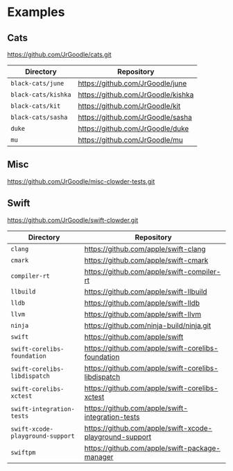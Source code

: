 # Examples

## Cats

https://github.com/JrGoodle/cats.git

| Directory | Repository |
|-----------|------------|
| `black-cats/june` | https://github.com/JrGoodle/june |
| `black-cats/kishka` | https://github.com/JrGoodle/kishka |
| `black-cats/kit` | https://github.com/JrGoodle/kit |
| `black-cats/sasha` | https://github.com/JrGoodle/sasha |
| `duke` | https://github.com/JrGoodle/duke |
| `mu` | https://github.com/JrGoodle/mu |

## Misc

https://github.com/JrGoodle/misc-clowder-tests.git

## Swift

https://github.com/JrGoodle/swift-clowder.git

| Directory | Repository |
|-----------|------------|
| `clang` | https://github.com/apple/swift-clang |
| `cmark` | https://github.com/apple/swift-cmark |
| `compiler-rt` | https://github.com/apple/swift-compiler-rt |
| `llbuild` | https://github.com/apple/swift-llbuild |
| `lldb` | https://github.com/apple/swift-lldb |
| `llvm` | https://github.com/apple/swift-llvm |
| `ninja` | https://github.com/ninja-build/ninja.git |
| `swift` | https://github.com/apple/swift |
| `swift-corelibs-foundation` | https://github.com/apple/swift-corelibs-foundation |
| `swift-corelibs-libdispatch` | https://github.com/apple/swift-corelibs-libdispatch |
| `swift-corelibs-xctest` | https://github.com/apple/swift-corelibs-xctest |
| `swift-integration-tests` | https://github.com/apple/swift-integration-tests |
| `swift-xcode-playground-support` | https://github.com/apple/swift-xcode-playground-support |
| `swiftpm` | https://github.com/apple/swift-package-manager |
